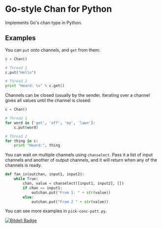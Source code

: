 # Go-style Chan for Python

Implements Go's chan type in Python.

## Examples

You can `put` onto channels, and `get` from them:

```Python
c = Chan()

# Thread 1
c.put("Hello")

# Thread 2
print "Heard: %s" % c.get()
```

Channels can be closed (usually by the sender.
Iterating over a channel gives all values until the channel is closed:

```Python
c = Chan()

# Thread 1
for word in ['get', 'off', 'my', 'lawn']:
    c.put(word)

# Thread 2
for thing in c:
    print "Heard:", thing
```

You can wait on multiple channels using `chanselect`.  Pass it a list of input channels and another of output channels, and it will return when any of the channels is ready.

```Python
def fan_in(outchan, input1, input2):
	while True:
		chan, value = chanselect([input1, input2], [])
		if chan == input1:
		    outchan.put("From 1: " + str(value))
		else:
		    outchan.put("From 2 " + str(value))
```

You can see more examples in `pick-conc-patt.py`.


[![Bitdeli Badge](https://d2weczhvl823v0.cloudfront.net/stuglaser/pychan/trend.png)](https://bitdeli.com/free "Bitdeli Badge")
